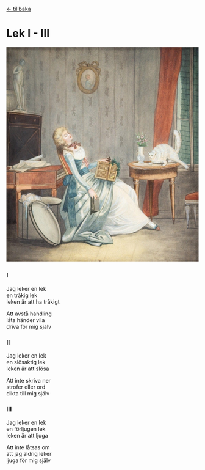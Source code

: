 [← tillbaka](README.md)  

# Lek I - III

![Lek 123](lek123.jpg)  

### I

Jag leker en lek  
en tråkig lek  
leken är att ha tråkigt  

Att avstå handling  
låta händer vila  
driva för mig själv

### II

Jag leker en lek  
en slösaktig lek  
leken är att slösa  

Att inte skriva ner  
strofer eller ord  
dikta till mig själv  

### III

Jag leker en lek  
en förljugen lek  
leken är att ljuga  

Att inte låtsas om  
att jag aldrig leker  
ljuga för mig själv  
